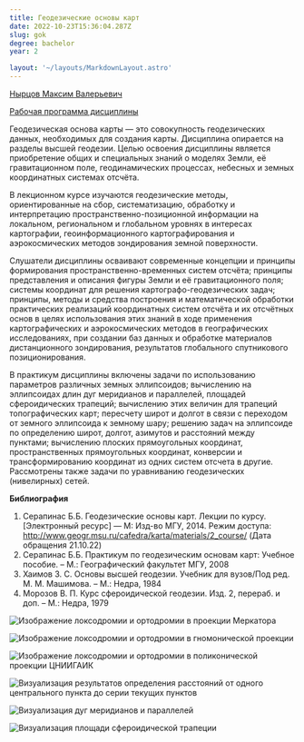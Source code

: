 ```yaml
---
title: Геодезические основы карт
date: 2022-10-23T15:36:04.287Z
slug: gok
degree: bachelor
year: 2

layout: '~/layouts/MarkdownLayout.astro'
---
```


[Нырцов Максим Валерьевич](./people/nyrtsov)

[Рабочая программа дисциплины](https://disk.yandex.ru/i/7wBKxnZX6YXYaA)

Геодезическая основа карты — это совокупность геодезических данных, необходимых для создания карты. Дисциплина опирается на разделы высшей геодезии. Целью освоения дисциплины является приобретение общих и специальных знаний о моделях Земли, её гравитационном поле, геодинамических процессах, небесных и земных координатных системах отсчёта.

В лекционном курсе изучаются геодезические методы, ориентированные на сбор, систематизацию, обработку и интерпретацию пространственно-позиционной информации на локальном, региональном и глобальном уровнях в интересах картографии, геоинформационного картографирования и аэрокосмических методов зондирования земной поверхности.

Слушатели дисциплины осваивают современные концепции и принципы формирования пространственно-временных систем отсчёта; принципы представления и описания фигуры Земли и её гравитационного поля; системы координат для решения картографо-геодезических задач; принципы, методы и средства построения и математической обработки практических реализаций координатных систем отсчёта и их отсчётных основ в целях использования этих знаний в ходе применения картографических и аэрокосмических методов в географических исследованиях, при создании баз данных и обработке материалов дистанционного зондирования, результатов глобального спутникового позиционирования.

В практикум дисциплины включены задачи по использованию параметров различных земных эллипсоидов; вычислению на эллипсоидах длин дуг меридианов и параллелей, площадей сфероидических трапеций; вычислению этих величин для трапеций топографических карт; пересчету широт и долгот в связи с переходом от земного эллипсоида к земному шару; решению задач на эллипсоиде по определению широт, долгот, азимутов и расстояний между пунктами; вычислению плоских прямоугольных координат, пространственных прямоугольных координат, конверсии и трансформированию координат из одних систем отсчета в другие. Рассмотрены также задачи по уравниванию геодезических (нивелирных) сетей.

**Библиография**

1. Серапинас Б.Б. Геодезические основы карт. Лекции по курсу. \[Электронный ресурс] — М: Изд-во МГУ, 2014. Режим доступа: http://www.geogr.msu.ru/cafedra/karta/materials/2_course/ (Дата обращения 21.10.22)
2. Серапинас Б.Б. Практикум по геодезическим основам карт: Учебное пособие. – М.: Географический факультет МГУ, 2008
3. Хаимов 3. С. Основы высшей геодезии. Учебник для вузов/Под ред. М. М. Машимова. – М.: Недра, 1984
4. Морозов В. П. Курс сфероидической геодезии. Изд. 2, перераб. и доп. – М.: Недра, 1979

![Изображение локсодромии и ортодромии в проекции Меркатора](~/assets/images/gok_1-mercator.png 'Изображение локсодромии и ортодромии в проекции Меркатора')

![Изображение локсодромии и ортодромии в гномонической проекции](~/assets/images/gok_2-gnomonic.png 'Изображение локсодромии и ортодромии в гномонической проекции')

![Изображение локсодромии и ортодромии в поликонической проекции ЦНИИГАИК](~/assets/images/gok_3-polyconic.png 'Изображение локсодромии и ортодромии в поликонической проекции ЦНИИГАИК')

![Визуализация результатов определения расстояний от одного центрального пункта до серии текущих пунктов](~/assets/images/gok_4-pulkovo.png 'Визуализация результатов определения расстояний от одного центрального пункта до серии текущих пунктов')

![Визуализация дуг меридианов и параллелей](~/assets/images/gok_5-ellipsoid.png 'Визуализация дуг меридианов и параллелей')

![Визуализация площади сфероидической трапеции](~/assets/images/gok_6-sqa.png 'Визуализация площади сфероидической трапеции')
